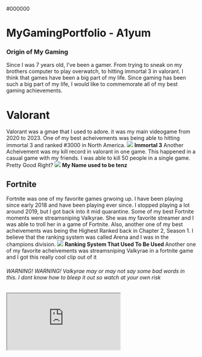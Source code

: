 <!DOCTYPE HTML> 
<backgorund> #000000 </background> 
# MyGamingPortfolio - A1yum
 ### Origin of My Gaming 
<body> Since I was 7 years old, I've been a gamer. From trying to sneak on my brothers computer to play overwatch, to hitting immortal 3 in valorant. I think that games have been a big part of my life. Since gaming has been such a big part of my life, I would like to commemorate all of my best gaming achievements. </body>

<h1> Valorant </h1>
<body> Valorant was a gmae that I used to adore. it was my main videogame from 2020 to 2023. One of my best acheivements was being able to hitting immortal 3 and ranked #3000 in North America. </body>
<img src="https://github.com/A1yum/MyGamingPortfolio/blob/main/imm%203.jpg?raw=true">
<body> <b> Immortal 3</b> </body>

<body> Another Acheivement was my kill record in valorant in one game. This happened in a casual game with my friends. I was able to kill 50 people in a single game. Pretty Good Right? </body>
<img src="https://github.com/A1yum/MyGamingPortfolio/blob/main/val%20kills.JPEG?raw=true">
<b> My Name used to be tenz </b>

<h2> Fortnite</h2>
<body> Fortnite was one of my favorite games grwoing up. I have been playing since early 2018 and have been playing ever since. I stopped playing a lot around 2019, but I got back into it mid quarantine. Some of my best Fortnite moments were streamsniping Valkyrae. She was my favorite streamer and I was able to troll her in a game of Fortnite. Also, another one of my best acheivements was being the Highest Ranked back in Chapter 2, Season 1. I believe that the ranking system was called Arena and I was in the champions division.</body>

<img src="https://github.com/A1yum/MyGamingPortfolio/blob/main/champs.JPEG?raw=true">
<b> Ranking System That Used To Be Used </b>

<body> Another one of my favorite acheivements was streamsniping Valkyrae in a fortnite game and I got this really cool clip out of it </body>
<h6> WARNING! WARNING! Valkyrae may or may not say some bad words in this. I dont know how to bleep it out so watch at your own risk</h6>
<iframe  src="https://www.youtube.com/embed/jaJo4Xj-uSM?si=TifQt_XagxN5dVqE&amp;start=3213"> 

<h3> Team Fight Tactics</h3>
<body> TFT or Team Fight Tactics used to be a game that I played a lot and the rank that I was able to get to until i eventually quit was Diamond </body>
<img src="https://github.com/A1yum/MyGamingPortfolio/blob/main/diamond%20tft.jpg?raw=true">
Diamond in Tft

<h4> Next we have Overwatch and I used to play this game when it originally came out and this was actually one of the first shooter games that I was into. The highest rank that I was able to get in the regular ranked mode was diamond, but in other speacial gamemodes I was able to get higher.</h4>

<img src="https://github.com/A1yum/MyGamingPortfolio/blob/main/over.JPEG?raw=true">
